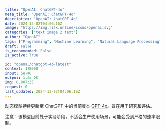 ```yaml
---
title: "OpenAI: ChatGPT-4o"
meta_title: "OpenAI: ChatGPT-4o"
description: "OpenAI: ChatGPT-4o"
date: 2024-12-02T04:06:16Z
image: "https://img.rifx.online/icons/openai.svg"
categories: ["text image 2 text"]
author: "OpenAI"
tags: ["Programming", "Machine Learning", "Natural Language Processing", "Chatbots", "Generative AI"]
draft: False
is_recommended: False
is_active: True

id: "openai/chatgpt-4o-latest"
context: 128000
input: 5e-06
output: 1.5e-05
img: 0.007225
request: 0
last_updated: 2024-12-02T04:06:16Z
---
```


动态模型持续更新至 ChatGPT 中的当前版本 [GPT-4o](/openai/gpt-4o)。旨在用于研究和评估。

注意：该模型目前处于实验阶段，不适合生产使用场景，可能会受到严格的速率限制。

